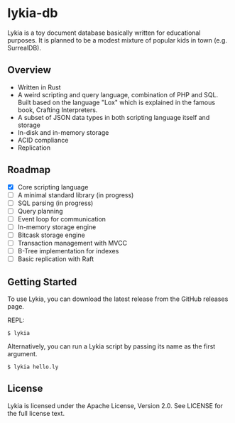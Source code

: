 # lykia-db
Lykia is a toy document database basically written for educational purposes. It is planned to be a modest mixture of popular kids in town (e.g. SurrealDB).

## Overview
- Written in Rust
- A weird scripting and query language, combination of PHP and SQL. Built based on the language "Lox" which is explained in the famous book, Crafting Interpreters.
- A subset of JSON data types in both scripting language itself and storage
- In-disk and in-memory storage
- ACID compliance
- Replication

## Roadmap

- [x] Core scripting language
- [ ] A minimal standard library (in progress)
- [ ] SQL parsing (in progress)
- [ ] Query planning
- [ ] Event loop for communication
- [ ] In-memory storage engine
- [ ] Bitcask storage engine
- [ ] Transaction management with MVCC
- [ ] B-Tree implementation for indexes
- [ ] Basic replication with Raft

## Getting Started
To use Lykia, you can download the latest release from the GitHub releases page.

REPL:

```shell
$ lykia
```
Alternatively, you can run a Lykia script by passing its name as the first argument.

```shell 
$ lykia hello.ly
```

## License
Lykia is licensed under the Apache License, Version 2.0. See LICENSE for the full license text.